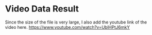 # Video Data Result

Since the size of the file is very large, I also add the youtube link of the video here.
    https://www.youtube.com/watch?v=UblHPtJ6mkY



